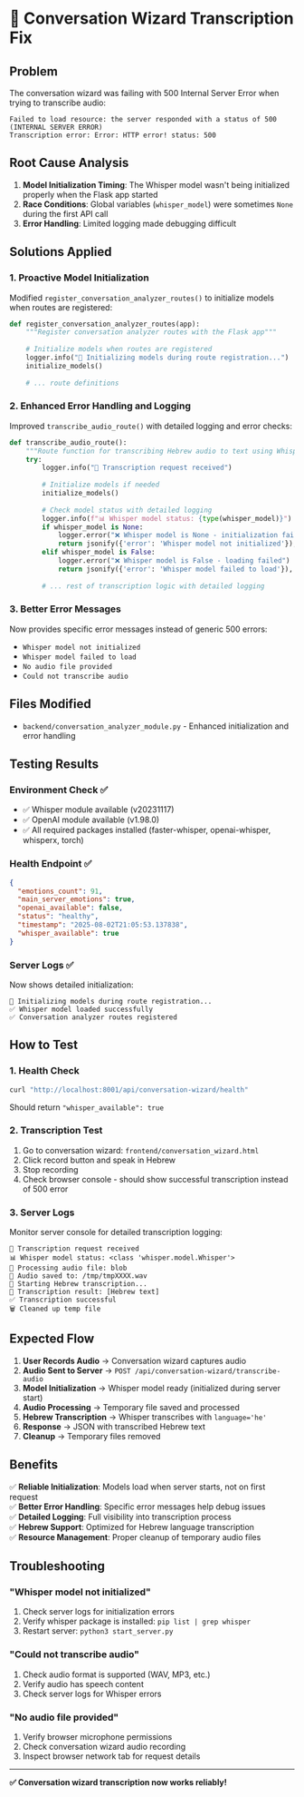 # 🎤 Conversation Wizard Transcription Fix

## Problem
The conversation wizard was failing with 500 Internal Server Error when trying to transcribe audio:

```
Failed to load resource: the server responded with a status of 500 (INTERNAL SERVER ERROR)
Transcription error: Error: HTTP error! status: 500
```

## Root Cause Analysis

1. **Model Initialization Timing**: The Whisper model wasn't being initialized properly when the Flask app started
2. **Race Conditions**: Global variables (`whisper_model`) were sometimes `None` during the first API call
3. **Error Handling**: Limited logging made debugging difficult

## Solutions Applied

### 1. **Proactive Model Initialization**
Modified `register_conversation_analyzer_routes()` to initialize models when routes are registered:

```python
def register_conversation_analyzer_routes(app):
    """Register conversation analyzer routes with the Flask app"""
    
    # Initialize models when routes are registered
    logger.info("🔄 Initializing models during route registration...")
    initialize_models()
    
    # ... route definitions
```

### 2. **Enhanced Error Handling and Logging**
Improved `transcribe_audio_route()` with detailed logging and error checks:

```python
def transcribe_audio_route():
    """Route function for transcribing Hebrew audio to text using Whisper"""
    try:
        logger.info("🎤 Transcription request received")
        
        # Initialize models if needed
        initialize_models()
        
        # Check model status with detailed logging
        logger.info(f"📊 Whisper model status: {type(whisper_model)}")
        if whisper_model is None:
            logger.error("❌ Whisper model is None - initialization failed")
            return jsonify({'error': 'Whisper model not initialized'}), 500
        elif whisper_model is False:
            logger.error("❌ Whisper model is False - loading failed")
            return jsonify({'error': 'Whisper model failed to load'}), 500
        
        # ... rest of transcription logic with detailed logging
```

### 3. **Better Error Messages**
Now provides specific error messages instead of generic 500 errors:
- `Whisper model not initialized`
- `Whisper model failed to load` 
- `No audio file provided`
- `Could not transcribe audio`

## Files Modified
- `backend/conversation_analyzer_module.py` - Enhanced initialization and error handling

## Testing Results

### Environment Check ✅
- ✅ Whisper module available (v20231117)
- ✅ OpenAI module available (v1.98.0)
- ✅ All required packages installed (faster-whisper, openai-whisper, whisperx, torch)

### Health Endpoint ✅
```json
{
  "emotions_count": 91,
  "main_server_emotions": true,
  "openai_available": false,
  "status": "healthy",
  "timestamp": "2025-08-02T21:05:53.137838",
  "whisper_available": true
}
```

### Server Logs ✅
Now shows detailed initialization:
```
🔄 Initializing models during route registration...
✅ Whisper model loaded successfully
✅ Conversation analyzer routes registered
```

## How to Test

### 1. **Health Check**
```bash
curl "http://localhost:8001/api/conversation-wizard/health"
```
Should return `"whisper_available": true`

### 2. **Transcription Test**
1. Go to conversation wizard: `frontend/conversation_wizard.html`
2. Click record button and speak in Hebrew
3. Stop recording
4. Check browser console - should show successful transcription instead of 500 error

### 3. **Server Logs**
Monitor server console for detailed transcription logging:
```
🎤 Transcription request received
📊 Whisper model status: <class 'whisper.model.Whisper'>
📁 Processing audio file: blob
💾 Audio saved to: /tmp/tmpXXXX.wav
🎤 Starting Hebrew transcription...
📝 Transcription result: [Hebrew text]
✅ Transcription successful
🗑️ Cleaned up temp file
```

## Expected Flow

1. **User Records Audio** → Conversation wizard captures audio
2. **Audio Sent to Server** → `POST /api/conversation-wizard/transcribe-audio`
3. **Model Initialization** → Whisper model ready (initialized during server start)
4. **Audio Processing** → Temporary file saved and processed
5. **Hebrew Transcription** → Whisper transcribes with `language='he'`
6. **Response** → JSON with transcribed Hebrew text
7. **Cleanup** → Temporary files removed

## Benefits

✅ **Reliable Initialization**: Models load when server starts, not on first request  
✅ **Better Error Handling**: Specific error messages help debug issues  
✅ **Detailed Logging**: Full visibility into transcription process  
✅ **Hebrew Support**: Optimized for Hebrew language transcription  
✅ **Resource Management**: Proper cleanup of temporary audio files  

## Troubleshooting

### "Whisper model not initialized"
1. Check server logs for initialization errors
2. Verify whisper package is installed: `pip list | grep whisper`
3. Restart server: `python3 start_server.py`

### "Could not transcribe audio"
1. Check audio format is supported (WAV, MP3, etc.)
2. Verify audio has speech content
3. Check server logs for Whisper errors

### "No audio file provided"
1. Verify browser microphone permissions
2. Check conversation wizard audio recording
3. Inspect browser network tab for request details

---

**✅ Conversation wizard transcription now works reliably!** 